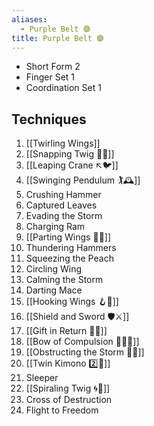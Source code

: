 ```yaml
---
aliases:
  - Purple Belt 🟣
title: Purple Belt 🟣
---
```

- Short Form 2
- Finger Set 1
- Coordination Set 1

## Techniques

1. [[Twirling Wings]]
2. [[Snapping Twig 🔄🌳]]
3. [[Leaping Crane ↖️🐦]]
4. [[Swinging Pendulum 🏌🕰️]]
5. Crushing Hammer
6. Captured Leaves
7. Evading the Storm
8. Charging Ram
9. [[Parting Wings 🥳🪽]]
10. Thundering Hammers
11. Squeezing the Peach
12. Circling Wing
13. Calming the Storm
14. Darting Mace
15. [[Hooking Wings 🪝🪽]]
16. [[Shield and Sword 🛡️⚔️]]
17. [[Gift in Return 🎁🔄]]
18. [[Bow of Compulsion 🙇‍♂️🔗]]
19. [[Obstructing the Storm 🚧🌀]]
20. [[Twin Kimono 2️⃣👘]]
21. Sleeper
22. [[Spiraling Twig 🌀🌿]]
23. Cross of Destruction
24. Flight to Freedom
